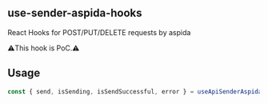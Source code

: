 ## use-sender-aspida-hooks

React Hooks for POST/PUT/DELETE requests by aspida

⚠️This hook is PoC.⚠️

## Usage

```ts
const { send, isSending, isSendSuccessful, error } = useApiSenderAspida(apiClient.person, { method: "$post" })
```